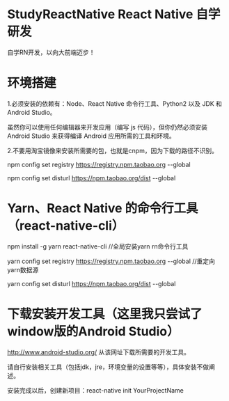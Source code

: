 # StudyReactNative React Native 自学研发
自学RN开发，以向大前端迈步！

# 环境搭建

1.必须安装的依赖有：Node、React Native 命令行工具、Python2 以及 JDK 和 Android Studio。

  虽然你可以使用任何编辑器来开发应用（编写 js 代码），但你仍然必须安装 Android Studio 来获得编译 Android 应用所需的工具和环境。

2.不要用淘宝镜像来安装所需要的包，也就是cnpm，因为下载的路径不识别。

  npm config set registry https://registry.npm.taobao.org --global

  npm config set disturl https://npm.taobao.org/dist --global

# Yarn、React Native 的命令行工具（react-native-cli）

  npm install -g yarn react-native-cli //全局安装yarn rn命令行工具

  yarn config set registry https://registry.npm.taobao.org --global  //重定向yarn数据源

  yarn config set disturl https://npm.taobao.org/dist --global
  
# 下载安装开发工具（这里我只尝试了window版的Android Studio）

  http://www.android-studio.org/  从该网址下载所需要的开发工具。
  
  请自行安装相关工具（包括jdk，jre，环境变量的设置等等），具体安装不做阐述。
  
  安装完成以后，创建新项目：react-native init YourProjectName
